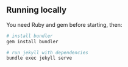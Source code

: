 ## Running locally

You need Ruby and gem before starting, then:

```bash
# install bundler
gem install bundler

# run jekyll with dependencies
bundle exec jekyll serve
```

